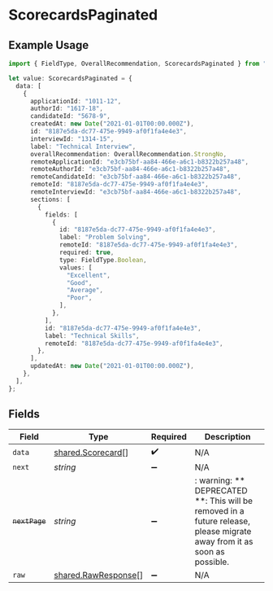 # ScorecardsPaginated

## Example Usage

```typescript
import { FieldType, OverallRecommendation, ScorecardsPaginated } from "@stackone/stackone-client-ts/sdk/models/shared";

let value: ScorecardsPaginated = {
  data: [
    {
      applicationId: "1011-12",
      authorId: "1617-18",
      candidateId: "5678-9",
      createdAt: new Date("2021-01-01T00:00.000Z"),
      id: "8187e5da-dc77-475e-9949-af0f1fa4e4e3",
      interviewId: "1314-15",
      label: "Technical Interview",
      overallRecommendation: OverallRecommendation.StrongNo,
      remoteApplicationId: "e3cb75bf-aa84-466e-a6c1-b8322b257a48",
      remoteAuthorId: "e3cb75bf-aa84-466e-a6c1-b8322b257a48",
      remoteCandidateId: "e3cb75bf-aa84-466e-a6c1-b8322b257a48",
      remoteId: "8187e5da-dc77-475e-9949-af0f1fa4e4e3",
      remoteInterviewId: "e3cb75bf-aa84-466e-a6c1-b8322b257a48",
      sections: [
        {
          fields: [
            {
              id: "8187e5da-dc77-475e-9949-af0f1fa4e4e3",
              label: "Problem Solving",
              remoteId: "8187e5da-dc77-475e-9949-af0f1fa4e4e3",
              required: true,
              type: FieldType.Boolean,
              values: [
                "Excellent",
                "Good",
                "Average",
                "Poor",
              ],
            },
          ],
          id: "8187e5da-dc77-475e-9949-af0f1fa4e4e3",
          label: "Technical Skills",
          remoteId: "8187e5da-dc77-475e-9949-af0f1fa4e4e3",
        },
      ],
      updatedAt: new Date("2021-01-01T00:00.000Z"),
    },
  ],
};
```

## Fields

| Field                                                                                                                   | Type                                                                                                                    | Required                                                                                                                | Description                                                                                                             |
| ----------------------------------------------------------------------------------------------------------------------- | ----------------------------------------------------------------------------------------------------------------------- | ----------------------------------------------------------------------------------------------------------------------- | ----------------------------------------------------------------------------------------------------------------------- |
| `data`                                                                                                                  | [shared.Scorecard](../../../sdk/models/shared/scorecard.md)[]                                                           | :heavy_check_mark:                                                                                                      | N/A                                                                                                                     |
| `next`                                                                                                                  | *string*                                                                                                                | :heavy_minus_sign:                                                                                                      | N/A                                                                                                                     |
| ~~`nextPage`~~                                                                                                          | *string*                                                                                                                | :heavy_minus_sign:                                                                                                      | : warning: ** DEPRECATED **: This will be removed in a future release, please migrate away from it as soon as possible. |
| `raw`                                                                                                                   | [shared.RawResponse](../../../sdk/models/shared/rawresponse.md)[]                                                       | :heavy_minus_sign:                                                                                                      | N/A                                                                                                                     |